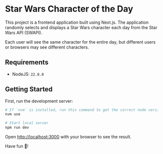 # Star Wars Character of the Day

This project is a frontend application built using Next.js. The application randomly selects and displays a Star Wars character each day from the Star Wars API (SWAPI).

Each user will see the same character for the entire day, but different users or browsers may see different characters.

## Requirements

- NodeJS: `22.8.0`

## Getting Started

First, run the development server:

```bash
# If `nvm` is installed, run this command to get the correct node version
nvm use

# Start local server
npm run dev
```

Open [http://localhost:3000](http://localhost:3000) with your browser to see the result.

Have fun 🙂!